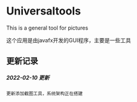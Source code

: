 # Universaltools
This is a general tool for pictures

这个应用是由javafx开发的GUI程序，主要是一些工具

更新记录
------------------------------------------------
##### 2022-02-10  更新
    更新添加截图工具，系统架构正在搭建
